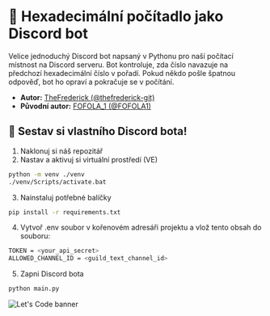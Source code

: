 # 🤖 Hexadecimální počítadlo jako Discord bot
Velice jednoduchý Discord bot napsaný v Pythonu pro naší počítací místnost na Discord serveru. Bot kontroluje, zda číslo navazuje na předchozí hexadecimální číslo v pořadí. Pokud někdo pošle špatnou odpověď, bot ho opraví a pokračuje se v počítání.

- **Autor:** [TheFrederick (@thefrederick-git)](https://github.com/thefrederick-git)
- **Původní autor:** [FOFOLA_1 (@FOFOLA1)](https://github.com/FOFOLA1/Discord-Counting-Bot)

## 🔧 Sestav si vlastního Discord bota!
1. Naklonuj si náš repozitář
2. Nastav a aktivuj si virtuální prostředí (VE) 
```bash
python -m venv ./venv
./venv/Scripts/activate.bat
```
3. Nainstaluj potřebné balíčky
```bash
pip install -r requirements.txt
```
4. Vytvoř .env soubor v kořenovém adresáři projektu a vlož tento obsah do souboru:
```bash
TOKEN = <your_api_secret>
ALLOWED_CHANNEL_ID = <guild_text_channel_id>
```
5. Zapni Discord bota
```bash
python main.py
```
![Let's Code banner](https://lets-code.cz/assets/content/LC_Banner_GitHub.png)
